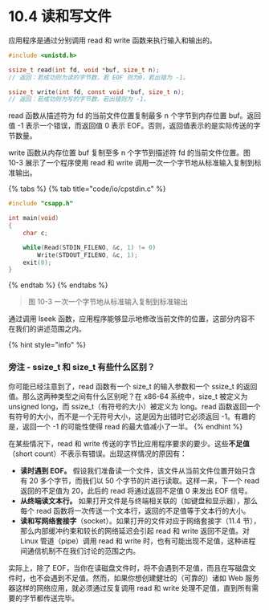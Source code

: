 # 10.4 读和写文件

应用程序是通过分别调用 read 和 write 函数来执行输入和输出的。

```c
#include <unistd.h>

ssize_t read(int fd, void *buf, size_t n);
// 返回：若成功则为读的字节数，若 EOF 则为0，若出错为 -1。

ssize_t write(int fd, const void *buf, size_t n);
// 返回：若成功则为写的字节数，若出错则为 -1。
```

read 函数从描述符为 fd 的当前文件位置复制最多 n 个字节到内存位置 buf。返回值 -1 表示一个错误，而返回值 0 表示 EOF。否则，返回值表示的是实际传送的字节数量。

write 函数从内存位置 buf 复制至多 n 个字节到描述符 fd 的当前文件位置。图 10-3 展示了一个程序使用 read 和 write 调用一次一个字节地从标准输入复制到标准输出。

{% tabs %}
{% tab title="code/io/cpstdin.c" %}
```c
#include "csapp.h"

int main(void)
{
    char c;

    while(Read(STDIN_FILENO, &c, 1) != 0)
        Write(STDOUT_FILENO, &c, 1);
    exit(0);
}
```
{% endtab %}
{% endtabs %}

> 图 10-3 一次一个字节地从标准输入复制到标准输出

通过调用 lseek 函数，应用程序能够显示地修改当前文件的位置，这部分内容不在我们的讲述范围之内。

{% hint style="info" %}
### 旁注 - ssize\_t 和 size\_t 有些什么区别？

你可能已经注意到了，read 函数有一个 size\_t 的输入参数和一个 ssize\_t 的返回值。那么这两种类型之间有什么区别呢？在 x86-64 系统中，size\_t 被定义为 unsigned long，而 ssize\_t（有符号的大小）被定义为 long。read 函数返回一个有符号的大小，而不是一个无符号大小，这是因为出错时它必须返回 -1。有趣的是，返回一个 -1 的可能性使得 read 的最大值减小了一半。
{% endhint %}

在某些情况下，read 和 write 传送的字节比应用程序要求的要少。这些**不足值**（short count）不表示有错误。出现这样情况的原因有：

* **读时遇到 EOF。** 假设我们准备读一个文件，该文件从当前文件位置开始只含有 20 多个字节，而我们以 50 个字节的片进行读取。这样一来，下一个 read 返回的不足值为 20，此后的 read 将通过返回不足值 0 来发出 EOF 信号。
* **从终端读文本行。** 如果打开文件是与终端相关联的（如键盘和显示器），那么每个 read 函数将一次传送一个文本行，返回的不足值等于文本行的大小。
* **读和写网络套接字**（socket）。如果打开的文件对应于网络套接字（11.4 节），那么内部缓冲约束和较长的网络延迟会引起 read 和 write 返回不足值。对 Linux 管道（pipe）调用 read 和 write 时，也有可能出现不足值，这种进程间通信机制不在我们讨论的范围之内。

实际上，除了 EOF，当你在读磁盘文件时，将不会遇到不足值，而且在写磁盘文件时，也不会遇到不足值。然而，如果你想创建健壮的（可靠的）诸如 Web 服务器这样的网络应用，就必须通过反复调用 read 和 write 处理不足值，直到所有需要的字节都传送完毕。

